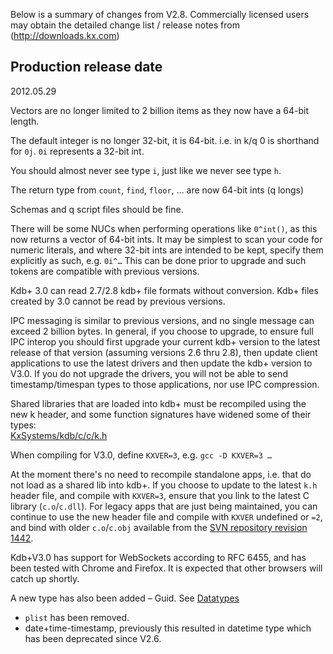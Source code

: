 Below is a summary of changes from V2.8. Commercially licensed users may obtain the detailed change list / release notes from (http://downloads.kx.com)


## Production release date

2012.05.29

Vectors are no longer limited to 2 billion items as they now have a 64-bit length.

The default integer is no longer 32-bit, it is 64-bit. i.e. in k/q 0 is shorthand for `0j`. `0i` represents a 32-bit int.

You should almost never see type `i`, just like we never see type `h`.

The return type from `count`, `find`, `floor`, … are now 64-bit ints (q longs)

Schemas and q script files should be fine.

There will be some NUCs when performing operations like `0^int()`, as this now returns a vector of 64-bit ints. It may be simplest to scan your code for numeric literals, and where 32-bit ints are intended to be kept, specify them explicitly as such, e.g. `0i^…` This can be done prior to upgrade and such tokens are compatible with previous versions.

Kdb+ 3.0 can read 2.7/2.8 kdb+ file formats without conversion. Kdb+ files created by 3.0 cannot be read by previous versions.

IPC messaging is similar to previous versions, and no single message can exceed 2 billion bytes. In general, if you choose to upgrade, to ensure full IPC interop you should first upgrade your current kdb+ version to the latest release of that version (assuming versions 2.6 thru 2.8), then update client applications to use the latest drivers and then update the kdb+ version to V3.0. If you do not upgrade the drivers, you will not be able to send timestamp/timespan types to those applications, nor use IPC compression.

Shared libraries that are loaded into kdb+ must be recompiled using the new k header, and some function signatures have widened some of their types:  
<i class="far fa-github"></i> [KxSystems/kdb/c/c/k.h](https://github.com/KxSystems/kdb/blob/master/c/c/k.h)

When compiling for V3.0, define `KXVER=3`, e.g. `gcc -D KXVER=3 …`

At the moment there's no need to recompile standalone apps, i.e. that do not load as a shared lib into kdb+. If you choose to update to the latest `k.h` header file, and compile with `KXVER=3`, ensure that you link to the latest C library (`c.o`/`c.dll`). For legacy apps that are just being maintained, you can continue to use the new header file and compile with `KXVER` undefined or `=2`, and bind with older `c.o`/`c.obj` available from the [SVN repository revision 1442](http://code.kx.com/wsvn/code/kx/kdb%2B/l32/c.o?op=revision&rev=1442).

Kdb+V3.0 has support for WebSockets according to RFC 6455, and has been tested with Chrome and Firefox. It is expected that other browsers will catch up shortly.

A new type has also been added – Guid. See [Datatypes](../basics/datatypes.md#guid)

-   `plist` has been removed.
-   date+time-timestamp, previously this resulted in datetime type which has been deprecated since V2.6.

